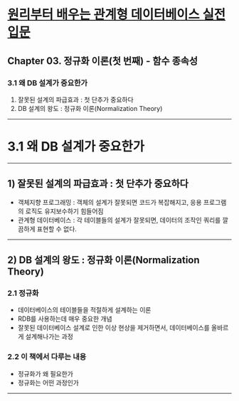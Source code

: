 # <a href = "../README.md" target="_blank">원리부터 배우는 관계형 데이터베이스 실전 입문</a>
## Chapter 03. 정규화 이론(첫 번째) - 함수 종속성
### 3.1 왜 DB 설계가 중요한가
1) 잘못된 설계의 파급효과 : 첫 단추가 중요하다
2) DB 설계의 왕도 : 정규화 이론(Normalization Theory)

---

# 3.1 왜 DB 설계가 중요한가

---

## 1) 잘못된 설계의 파급효과 : 첫 단추가 중요하다
- 객체지향 프로그래밍 : 객체의 설계가 잘못되면 코드가 복잡해지고, 응용 프로그램의 로직도 유지보수하기 힘들어짐
- 관계형 데이터베이스 : 각 테이블들의 설계가 잘못되면, 데이터의 조작인 쿼리를 깔끔하게 표현할 수 없다.

---

## 2) DB 설계의 왕도 : 정규화 이론(Normalization Theory)

### 2.1 정규화
- 데이터베이스의 테이블들을 적절하게 설계하는 이론
- RDB를 사용하는데 매우 중요한 개념
- 잘못된 데이터베이스 설계로 인한 이상 현상을 제거하면서, 데이터베이스를 올바르게 설계해나가는 과정

### 2.2 이 책에서 다루는 내용
- 정규화가 왜 필요한가
- 정규화는 어떤 과정인가

---

